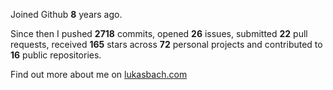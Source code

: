 Joined Github **8** years ago.

Since then I pushed **2718** commits, opened **26** issues, submitted **22** pull requests, received **165** stars across **72** personal projects and contributed to **16** public repositories.

Find out more about me on [lukasbach.com](https://lukasbach.com)
